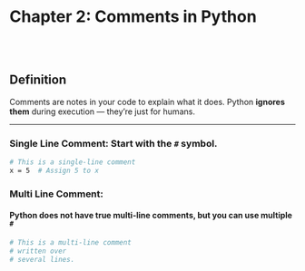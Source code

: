 # Chapter 2: Comments in Python

<br>
<br>

## Definition
Comments are notes in your code to explain what it does. Python **ignores them** during execution — they’re just for humans.

---

### **Single Line Comment:** Start with the `#` symbol.
```bash
# This is a single-line comment
x = 5  # Assign 5 to x
```
### **Multi Line Comment:** 
#### Python **does not have** true multi-line comments, but you can use multiple `#`
```bash
# This is a multi-line comment
# written over
# several lines.
```
